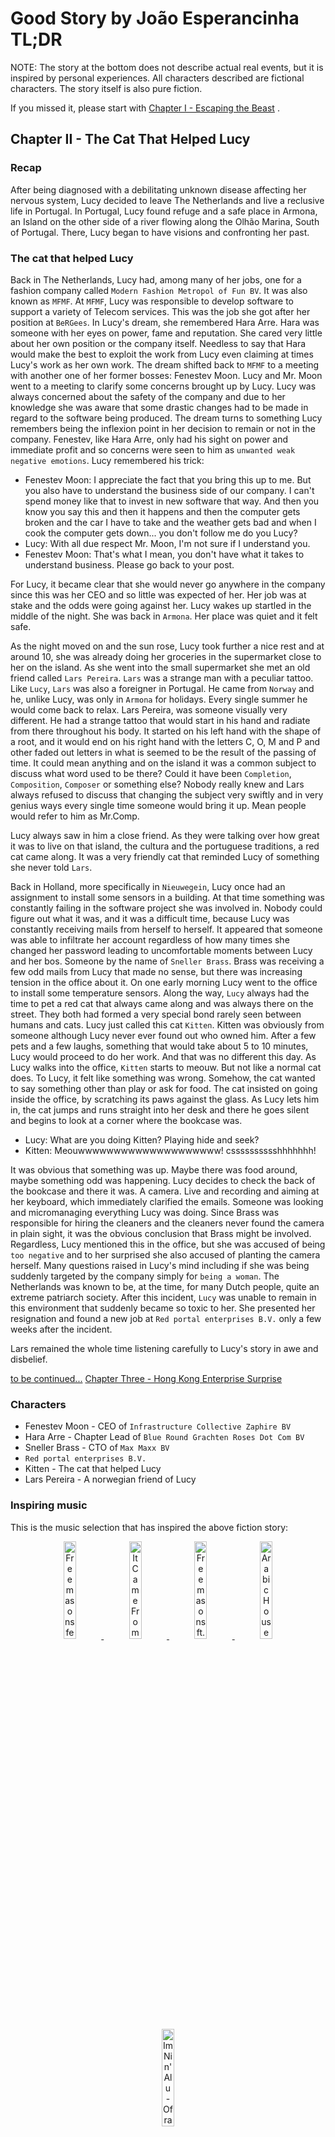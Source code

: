 # Good Story by João Esperancinha TL;DR

NOTE: The story at the bottom does not describe actual real events, but it is inspired by personal experiences. All
characters described are fictional characters. The story itself is also pure fiction.

If you missed it, please start
with [Chapter I - Escaping the Beast](https://github.com/jesperancinha/good-story/blob/main/docs/good.story/GoodStory.md)
.

## Chapter II - The Cat That Helped Lucy

### Recap

After being diagnosed with a debilitating unknown disease affecting her nervous system, Lucy decided to leave The
Netherlands and live a reclusive life in Portugal.
In Portugal, Lucy found refuge and a safe place in Armona, an Island on the other side of a river flowing along the
Olhão Marina, South of Portugal. There, Lucy began to have visions and confronting her past.

### The cat that helped Lucy

Back in The Netherlands, Lucy had, among many of her jobs, one for a fashion company
called `Modern Fashion Metropol of Fun BV`. It was also known as `MFMF`. At `MFMF`, Lucy was responsible to develop
software to support a variety of Telecom services.
This was the job she got after her position at `BeRGees`. In Lucy's dream, she remembered Hara Arre. Hara was someone
with her eyes on power, fame and reputation. She cared very little about her own position or the company itself.
Needless to say that Hara would make the best to exploit the work from Lucy even claiming at times Lucy's work as her
own work. The dream shifted back to `MFMF` to a meeting with another one of her former bosses: Fenestev Moon.
Lucy and Mr. Moon went to a meeting to clarify some concerns brought up by Lucy. Lucy was always concerned about the
safety of the company and due to her knowledge she was aware that some drastic changes had to be made in regard to the
software being produced. The dream turns to something Lucy remembers being the inflexion point in her decision to remain
or not in the company.
Fenestev, like Hara Arre, only had his sight on power and immediate profit and so concerns were seen to him
as `unwanted weak negative emotions`. Lucy remembered his trick:

- Fenestev Moon: I appreciate the fact that you bring this up to me. But you also have to understand the business side
  of our company. I can't spend money like that to invest in new software that way. And then you know you say this and
  then it happens and then the computer gets broken and the car I have to take and the weather gets bad and when I cook
  the computer gets down... you don't follow me do you Lucy?
- Lucy: With all due respect Mr. Moon, I'm not sure if I understand you.
- Fenestev Moon: That's what I mean, you don't have what it takes to understand business. Please go back to your post.

For Lucy, it became clear that she would never go anywhere in the company since this was her CEO and so little was
expected of her. Her job was at stake and the odds were going against her.
Lucy wakes up startled in the middle of the night. She was back in `Armona`. Her place was quiet and it felt safe.

As the night moved on and the sun rose, Lucy took further a nice rest and at around 10, she was already doing her
groceries in the supermarket close to her on the island.
As she went into the small supermarket she met an old friend called `Lars Pereira`. `Lars` was a strange man with a
peculiar tattoo. Like `Lucy`, `Lars` was also a foreigner in Portugal. He came from `Norway` and he, unlike
Lucy,
was
only in `Armona` for holidays. Every single summer he would come back to relax.
Lars Pereira, was someone visually very different. He had a strange tattoo that would start in his hand and radiate
from there throughout his body. It started on his left hand with the shape of a root, and it would end on his right hand
with the letters C, O, M and P and other faded out letters in what is seemed to be the result of the passing of time. It
could mean
anything and on the island it was a common subject to discuss what word used to be there? Could it have
been `Completion`, `Composition`, `Composer` or something else? Nobody really knew and Lars always refused to discuss
that changing the subject very swiftly and in very genius ways every single time someone would bring it up. Mean people
would refer to him as Mr.Comp.

Lucy always saw in him a close friend. As they were talking over how great it was to live on that island, the cultura
and the
portuguese traditions, a red cat came along.
It was a very friendly cat that reminded Lucy of something she never told `Lars`.

Back in Holland, more specifically in `Nieuwegein`, Lucy once had an assignment to install some sensors in a building.
At that time something was constantly failing in the software project she was involved in. Nobody could figure out what
it
was, and it was a difficult time, because Lucy was constantly receiving mails from herself to herself. It appeared that
someone was able to infiltrate her account regardless of how many times she changed her password leading to
uncomfortable moments between Lucy and her bos. Someone by the name of `Sneller Brass`. Brass was receiving a few odd
mails from Lucy that made no sense, but there was increasing tension in the office about it. On one early morning Lucy
went to the office to install some temperature sensors. Along the way, `Lucy` always had the time to pet a red cat that
always came along and was always there on the street.
They both had formed a very special bond rarely seen between humans and cats. Lucy just called this cat `Kitten`. Kitten
was obviously from someone although Lucy never ever found out who owned him.
After a few pets and a few laughs, something that would take about 5 to 10 minutes, Lucy would proceed to do her work.
And that was no different this day. As Lucy walks into the office, `Kitten` starts to meouw. But not like a normal cat
does. To Lucy, it felt like something was wrong. Somehow, the cat wanted to say something other than play or ask for
food.
The cat insisted on going inside the office, by scratching its paws against the glass. As Lucy lets him in, the cat jumps
and runs straight into her desk and
there he goes silent and begins to look at a corner where the bookcase was.

- Lucy: What are you doing Kitten? Playing hide and seek?
- Kitten: Meouwwwwwwwwwwwwwwwwwwww! csssssssssshhhhhhh!

It was obvious that something was up. Maybe there was food around, maybe something odd was happening. Lucy decides to
check the back of the bookcase and there it was. A camera. Live and recording and aiming at her keyboard, which
immediately
clarified the emails. Someone was looking and micromanaging everything Lucy was doing. Since Brass was responsible for
hiring the cleaners and the cleaners never found the camera in plain sight, it was the obvious conclusion that Brass
might be involved. Regardless, Lucy mentioned this in the office, but she was accused of being `too negative` and to her
surprised she also accused of planting the camera herself.
Many questions raised in Lucy's mind including if she was being suddenly targeted by the company simply for `being a
woman`. The Netherlands was known to be, at the time, for many Dutch people, quite an extreme patriarch society.
After this incident, `Lucy` was unable to remain in this environment that suddenly became so toxic to her. She
presented her resignation and found a new job at `Red portal enterprises B.V.` only a few weeks after the incident.

Lars remained the whole time listening carefully to Lucy's story in awe and disbelief.

[to be continued...](https://github.com/jesperancinha/note-manager-app/blob/master/docs/good.story/good.story.chapter.3.md)
[Chapter Three - Hong Kong Enterprise Surprise](https://github.com/jesperancinha/note-manager-app/blob/master/docs/good.story/good.story.chapter.3.md)

### Characters

- Fenestev Moon - CEO of `Infrastructure Collective Zaphire BV`
- Hara Arre - Chapter Lead of `Blue Round Grachten Roses Dot Com BV`
- Sneller Brass - CTO of `Max Maxx BV`
- `Red portal enterprises B.V.`
- Kitten - The cat that helped Lucy
- Lars Pereira - A norwegian friend of Lucy

### Inspiring music

This is the music selection that has inspired the above fiction story:

<div align="center">
      <a title="Freemasons feat Sophie Ellis-Bextor - Heartbreak (Make Me A Dancer) [Music Video]" href="https://www.youtube.com/watch?v=BQ7H0tuOFGY">
     <img alt="Freemasons feat Sophie Ellis-Bextor - Heartbreak (Make Me A Dancer) [Music Video]"
          src="https://img.youtube.com/vi/BQ7H0tuOFGY/0.jpg" 
          style="width:20%;">
      </a>
      <a title="It Came From the 80's... Vol.5 - A Retro Darkwave Horror Synth Special" href="https://www.youtube.com/watch?v=bnefm57d7z4">
     <img alt ="It Came From the 80's... Vol.5 - A Retro Darkwave Horror Synth Special"
          src="https://img.youtube.com/vi/bnefm57d7z4/0.jpg" 
          style="width:20%;">
      </a>
      <a title="Freemasons ft. Bailey Tzuke - Uninvited (Official Video HQ)" href="https://www.youtube.com/watch?v=oFBWPcaMKeo">
     <img alt="Freemasons ft. Bailey Tzuke - Uninvited (Official Video HQ)"
          src="https://img.youtube.com/vi/oFBWPcaMKeo/0.jpg" 
          style="width:20%;">
      </a>
      <a title="Arabic House Mix 2012" href="https://www.youtube.com/watch?v=c-cgeKUz_Ks">
     <img alt="Arabic House Mix 2012"
          src="https://img.youtube.com/vi/c-cgeKUz_Ks/0.jpg" 
          style="width:20%;">
      </a>
      <a title="Im Nin'Alu - Ofra Haza" href="https://www.youtube.com/watch?v=ZRnzTTYk7_Q">
     <img alt="Im Nin'Alu - Ofra Haza"
          src="https://img.youtube.com/vi/ZRnzTTYk7_Q/0.jpg" 
          style="width:20%;">
      </a>
</div>

And these are related spotify mixes:

[Arabic Tech Swinging Sounds](https://open.spotify.com/playlist/1DqpQ9uS6dnJN0YXXjg9jI?si=0d60ca94bfb04f2b) | [Lucy and Mr.Comp](https://open.spotify.com/playlist/0s0mfwBKQPK3aKWNfOVBaR?si=8318e3473a444cb9) | [I’m done with the excel and now I’m going to boogie](https://open.spotify.com/playlist/3lSoz51sEfB30LQSshFeIg?si=6a268fa948e24e3d)